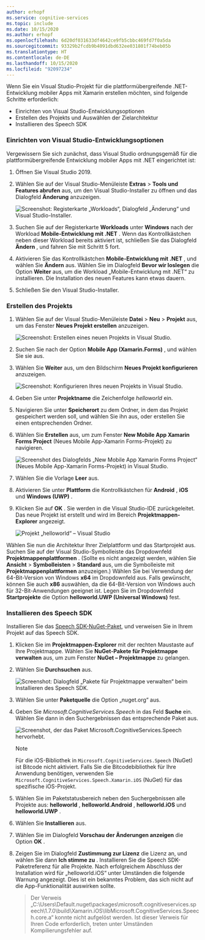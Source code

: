 ```yaml
---
author: erhopf
ms.service: cognitive-services
ms.topic: include
ms.date: 10/15/2020
ms.author: erhopf
ms.openlocfilehash: 6d20df031633df4642ce9fb5cbbc469fd7f0a5da
ms.sourcegitcommit: 93329b2fcdb9b4091dbd632ee031801f74beb05b
ms.translationtype: HT
ms.contentlocale: de-DE
ms.lasthandoff: 10/15/2020
ms.locfileid: "92097234"
---
```

Wenn Sie ein Visual Studio-Projekt für die plattformübergreifende .NET-Entwicklung mobiler Apps mit Xamarin erstellen möchten, sind folgende Schritte erforderlich:
- Einrichten von Visual Studio-Entwicklungsoptionen
- Erstellen des Projekts und Auswählen der Zielarchitektur 
- Installieren des Speech SDK

### <a name="set-up-visual-studio-development-options"></a>Einrichten von Visual Studio-Entwicklungsoptionen

Vergewissern Sie sich zunächst, dass Visual Studio ordnungsgemäß für die plattformübergreifende Entwicklung mobiler Apps mit .NET eingerichtet ist:

1. Öffnen Sie Visual Studio 2019.

1. Wählen Sie auf der Visual Studio-Menüleiste **Extras** > **Tools und Features abrufen** aus, um den Visual Studio-Installer zu öffnen und das Dialogfeld **Änderung** anzuzeigen.

   ![Screenshot: Registerkarte „Workloads“, Dialogfeld „Änderung“ und Visual Studio-Installer.](../articles/cognitive-services/Speech-Service/media/sdk/vs-enable-xamarin-workload.png)

1. Suchen Sie auf der Registerkarte **Workloads** unter **Windows** nach der Workload **Mobile-Entwicklung mit .NET** . Wenn das Kontrollkästchen neben dieser Workload bereits aktiviert ist, schließen Sie das Dialogfeld **Ändern** , und fahren Sie mit Schritt 5 fort.

1. Aktivieren Sie das Kontrollkästchen **Mobile-Entwicklung mit .NET** , und wählen Sie **Ändern** aus. Wählen Sie im Dialogfeld **Bevor wir loslegen** die Option **Weiter** aus, um die Workload „Mobile-Entwicklung mit .NET“ zu installieren. Die Installation des neuen Features kann etwas dauern.

1. Schließen Sie den Visual Studio-Installer.

### <a name="create-the-project"></a>Erstellen des Projekts

1. Wählen Sie auf der Visual Studio-Menüleiste **Datei** > **Neu** > **Projekt** aus, um das Fenster **Neues Projekt erstellen** anzuzeigen.

   ![Screenshot: Erstellen eines neuen Projekts in Visual Studio.](../articles/cognitive-services/Speech-Service/media/sdk/vs-enable-xamarin-create-new-project.png)

1. Suchen Sie nach der Option **Mobile App (Xamarin.Forms)** , und wählen Sie sie aus.

1. Wählen Sie **Weiter** aus, um den Bildschirm **Neues Projekt konfigurieren** anzuzeigen.

   ![Screenshot: Konfigurieren Ihres neuen Projekts in Visual Studio.](../articles/cognitive-services/Speech-Service/media/sdk/vs-enable-xamarin-configure-your-new-project.png)

1. Geben Sie unter **Projektname** die Zeichenfolge *helloworld* ein.

1. Navigieren Sie unter **Speicherort** zu dem Ordner, in dem das Projekt gespeichert werden soll, und wählen Sie ihn aus, oder erstellen Sie einen entsprechenden Ordner.

1. Wählen Sie **Erstellen** aus, um zum Fenster **New Mobile App Xamarin Forms Project** (Neues Mobile App-Xamarin Forms-Projekt) zu navigieren.

   ![Screenshot des Dialogfelds „New Mobile App Xamarin Forms Project“ (Neues Mobile App-Xamarin Forms-Projekt) in Visual Studio.](../articles/cognitive-services/Speech-Service/media/sdk/qs-csharp-xamarin-new-xamarin-project.png)

1. Wählen Sie die Vorlage **Leer** aus.

1. Aktivieren Sie unter **Plattform** die Kontrollkästchen für **Android** , **iOS** und **Windows (UWP)** .

1. Klicken Sie auf **OK** . Sie werden in die Visual Studio-IDE zurückgeleitet. Das neue Projekt ist erstellt und wird im Bereich **Projektmappen-Explorer** angezeigt.

   ![Projekt „helloworld“ – Visual Studio](../articles/cognitive-services/Speech-Service/media/sdk/vs-enable-xamarin-helloworld.png)

Wählen Sie nun die Architektur Ihrer Zielplattform und das Startprojekt aus. Suchen Sie auf der Visual Studio-Symbolleiste das Dropdownfeld **Projektmappenplattformen** . (Sollte es nicht angezeigt werden, wählen Sie **Ansicht** > **Symbolleisten** > **Standard** aus, um die Symbolleiste mit **Projektmappenplattformen** anzuzeigen.) Wählen Sie bei Verwendung der 64-Bit-Version von Windows **x64** im Dropdownfeld aus. Falls gewünscht, können Sie auch **x86** auswählen, da die 64-Bit-Version von Windows auch für 32-Bit-Anwendungen geeignet ist. Legen Sie im Dropdownfeld **Startprojekte** die Option **helloworld.UWP (Universal Windows)** fest.

### <a name="install-the-speech-sdk"></a>Installieren des Speech SDK

Installieren Sie das [Speech SDK-NuGet-Paket](https://aka.ms/csspeech/nuget), und verweisen Sie in Ihrem Projekt auf das Speech SDK.

1. Klicken Sie im **Projektmappen-Explorer** mit der rechten Maustaste auf Ihre Projektmappe. Wählen Sie **NuGet-Pakete für Projektmappe verwalten** aus, um zum Fenster **NuGet – Projektmappe** zu gelangen.

1. Wählen Sie **Durchsuchen** aus.

   ![Screenshot: Dialogfeld „Pakete für Projektmappe verwalten“ beim Installieren des Speech SDK.](../articles/cognitive-services/Speech-Service/media/sdk/vs-enable-uwp-nuget-solution-browse.png)

1. Wählen Sie unter **Paketquelle** die Option „nuget.org“ aus.

1. Geben Sie *Microsoft.CognitiveServices.Speech* in das Feld **Suche** ein. Wählen Sie dann in den Suchergebnissen das entsprechende Paket aus.

   ![Screenshot, der das Paket Microsoft.CognitiveServices.Speech hervorhebt.](../articles/cognitive-services/Speech-Service/media/sdk/qs-csharp-xamarin-nuget-install.png)

   > [!NOTE] 
   > Für die iOS-Bibliothek in `Microsoft.CognitiveServices.Speech` (NuGet) ist Bitcode nicht aktiviert. Falls Sie die Bitcodebibliothek für Ihre Anwendung benötigen, verwenden Sie `Microsoft.CognitiveServices.Speech.Xamarin.iOS` (NuGet) für das spezifische iOS-Projekt.

1. Wählen Sie im Paketstatusbereich neben den Suchergebnissen alle Projekte aus: **helloworld** , **helloworld.Android** , **helloworld.iOS** und **helloworld.UWP** .

1. Wählen Sie **Installieren** aus.

1. Wählen Sie im Dialogfeld **Vorschau der Änderungen anzeigen** die Option **OK** .

1. Zeigen Sie im Dialogfeld **Zustimmung zur Lizenz** die Lizenz an, und wählen Sie dann **Ich stimme zu** . Installieren Sie die Speech SDK-Paketreferenz für alle Projekte. Nach erfolgreichem Abschluss der Installation wird für „helloworld.iOS“ unter Umständen die folgende Warnung angezeigt. Dies ist ein bekanntes Problem, das sich nicht auf die App-Funktionalität auswirken sollte.

   > Der Verweis „C:\Users\Default\.nuget\packages\microsoft.cognitiveservices.speech\1.7.0\build\Xamarin.iOS\libMicrosoft.CognitiveServices.Speech.core.a“ konnte nicht aufgelöst werden. Ist dieser Verweis für Ihren Code erforderlich, treten unter Umständen Kompilierungsfehler auf.
